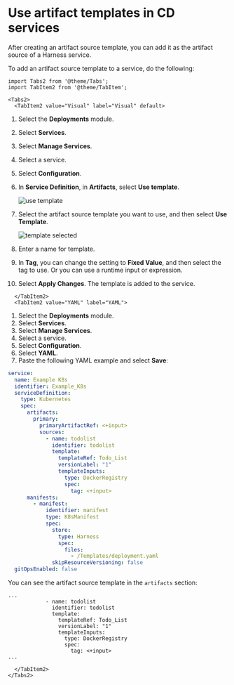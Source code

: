 # Use artifact templates in CD services

After creating an artifact source template, you can add it as the artifact source of a Harness service.

To add an artifact source template to a service, do the following:

```mdx-code-block
import Tabs2 from '@theme/Tabs';
import TabItem2 from '@theme/TabItem';
```
```mdx-code-block
<Tabs2>
  <TabItem2 value="Visual" label="Visual" default>
```

1. Select the **Deployments** module.
2. Select **Services**.
3. Select **Manage Services**.
4. Select a service.
5. Select **Configuration**.
6. In **Service Definition**, in **Artifacts**, select **Use template**.
   
   ![use template](static/8818bc80c6c74f021eb456676680d3c2bb05208b033c045a8adce177ef93af55.png)

7. Select the artifact source template you want to use, and then select **Use Template**.
   
   ![template selected](static/d18f8cfaf6ad2a4e5f61e78d9d9eddff4df602507c8748463eb31c9e2339cb30.png)  

8. Enter a name for template.
9.  In **Tag**, you can change the setting to **Fixed Value**, and then select the tag to use. Or you can use a runtime input or expression.
10. Select **Apply Changes**. The template is added to the service.


```mdx-code-block
  </TabItem2>
  <TabItem2 value="YAML" label="YAML">
```

1. Select the **Deployments** module.
2. Select **Services**.
3. Select **Manage Services**.
4. Select a service.
5. Select **Configuration**.
6. Select **YAML**.
7. Paste the following YAML example and select **Save**:

```yaml
service:
  name: Example K8s
  identifier: Example_K8s
  serviceDefinition:
    type: Kubernetes
    spec:
      artifacts:
        primary:
          primaryArtifactRef: <+input>
          sources:
            - name: todolist
              identifier: todolist
              template:
                templateRef: Todo_List
                versionLabel: "1"
                templateInputs:
                  type: DockerRegistry
                  spec:
                    tag: <+input>
      manifests:
        - manifest:
            identifier: manifest
            type: K8sManifest
            spec:
              store:
                type: Harness
                spec:
                  files:
                    - /Templates/deployment.yaml
              skipResourceVersioning: false
  gitOpsEnabled: false

```

You can see the artifact source template in the `artifacts` section:

```
...
            - name: todolist
              identifier: todolist
              template:
                templateRef: Todo_List
                versionLabel: "1"
                templateInputs:
                  type: DockerRegistry
                  spec:
                    tag: <+input>
...
```

```mdx-code-block
  </TabItem2>
</Tabs2>
```


